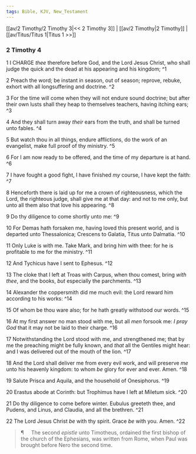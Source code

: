 ```yaml
---
tags: Bible, KJV, New_Testament
---
```


[[av/2 Timothy/2 Timothy 3|<< 2 Timothy 3]] | [[av/2 Timothy|2 Timothy]] | [[av/Titus/Titus 1|Titus 1 >>]]

### 2 Timothy 4

1 I CHARGE _thee_ therefore before God, and the Lord Jesus Christ, who shall judge the quick and the dead at his appearing and his kingdom; ^1

2 Preach the word; be instant in season, out of season; reprove, rebuke, exhort with all longsuffering and doctrine. ^2

3 For the time will come when they will not endure sound doctrine; but after their own lusts shall they heap to themselves teachers, having itching ears; ^3

4 And they shall turn away _their_ ears from the truth, and shall be turned unto fables. ^4

5 But watch thou in all things, endure afflictions, do the work of an evangelist, make full proof of thy ministry. ^5

6 For I am now ready to be offered, and the time of my departure is at hand. ^6

7 I have fought a good fight, I have finished _my_ course, I have kept the faith: ^7

8 Henceforth there is laid up for me a crown of righteousness, which the Lord, the righteous judge, shall give me at that day: and not to me only, but unto all them also that love his appearing. ^8

9 Do thy diligence to come shortly unto me: ^9

10 For Demas hath forsaken me, having loved this present world, and is departed unto Thessalonica; Crescens to Galatia, Titus unto Dalmatia. ^10

11 Only Luke is with me. Take Mark, and bring him with thee: for he is profitable to me for the ministry. ^11

12 And Tychicus have I sent to Ephesus. ^12

13 The cloke that I left at Troas with Carpus, when thou comest, bring _with_ _thee_, and the books, _but_ especially the parchments. ^13

14 Alexander the coppersmith did me much evil: the Lord reward him according to his works: ^14

15 Of whom be thou ware also; for he hath greatly withstood our words. ^15

16 At my first answer no man stood with me, but all _men_ forsook me: _I_ _pray_ _God_ that it may not be laid to their charge. ^16

17 Notwithstanding the Lord stood with me, and strengthened me; that by me the preaching might be fully known, and _that_ all the Gentiles might hear: and I was delivered out of the mouth of the lion. ^17

18 And the Lord shall deliver me from every evil work, and will preserve _me_ unto his heavenly kingdom: to whom _be_ glory for ever and ever. Amen. ^18

19 Salute Prisca and Aquila, and the household of Onesiphorus. ^19

20 Erastus abode at Corinth: but Trophimus have I left at Miletum sick. ^20

21 Do thy diligence to come before winter. Eubulus greeteth thee, and Pudens, and Linus, and Claudia, and all the brethren. ^21

22 The Lord Jesus Christ _be_ with thy spirit. Grace _be_ with you. Amen. ^22

> ¶     The second _epistle_ unto Timotheus, ordained the first bishop of the church of the Ephesians, was written from Rome, when Paul was brought before Nero the second time.

